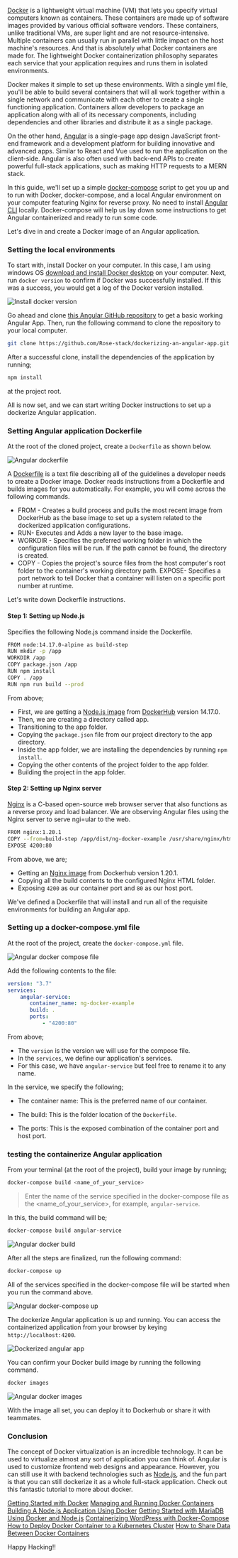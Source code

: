 [Docker](https://www.docker.com/) is a lightweight virtual machine (VM) that lets you specify virtual computers known as containers. These containers are made up of software images provided by various official software vendors. These containers, unlike traditional VMs, are super light and are not resource-intensive. Multiple containers can usually run in parallel with little impact on the host machine's resources. And that is absolutely what Docker containers are made for. The lightweight Docker containerization philosophy separates each service that your application requires and runs them in isolated environments.

Docker makes it simple to set up these environments. With a single yml file, you'll be able to build several containers that will all work together within a single network and communicate with each other to create a single functioning application. Containers allow developers to package an application along with all of its necessary components, including dependencies and other libraries and distribute it as a single package.

On the other hand, [Angular](https://angular.io/) is a single-page app design JavaScript front-end framework and a development platform for building innovative and advanced apps. Similar to React and Vue used to run the application on the client-side. Angular is also often used with back-end APIs to create powerful full-stack applications, such as making HTTP requests to a MERN stack.

In this guide, we'll set up a simple [docker-compose](https://docs.docker.com/compose/) script to get you up and to run with Docker, docker-compose, and a local Angular environment on your computer featuring Nginx for reverse proxy. No need to install [Angular CLI](https://angular.io/cli) locally. Docker-compose will help us lay down some instructions to get Angular containerized and ready to run some code.

Let's dive in and create a Docker image of an Angular application.

### Setting the local environments

To start with, install Docker on your computer. In this case, I am using windows OS [download and install Docker desktop](https://www.docker.com/products/docker-desktop) on your computer. Next, run `docker version` to confirm if Docker was successfully installed. If this was a success, you would get a log of the Docker version installed.

![Install docker version](/engineering-education/containerizing-an-angular-app-featuring-nginx-web-server-using-docker/docker-version.png)

Go ahead and clone [this Angular GitHub repository](https://github.com/Rose-stack/dockerizing-an-angular-app) to get a basic working Angular App. Then, run the following command to clone the repository to your local computer.

```bash
git clone https://github.com/Rose-stack/dockerizing-an-angular-app.git
```

After a successful clone, install the dependencies of the application by running;

```bash
npm install
```

at the project root.

All is now set, and we can start writing Docker instructions to set up a dockerize Angular application.

### Setting Angular application Dockerfile

At the root of the cloned project, create a `Dockerfile` as shown below.

![Angular dockerfile](/engineering-education/containerizing-an-angular-app-featuring-nginx-web-server-using-docker/dockerfile.png)

A [Dockerfile](https://docs.docker.com/engine/reference/builder/) is a text file describing all of the guidelines a developer needs to create a Docker image. Docker reads instructions from a Dockerfile and builds images for you automatically. For example, you will come across the following commands.

- FROM - Creates a build process and pulls the most recent image from DockerHub as the base image to set up a system related to the dockerized application configurations.
- RUN- Executes and Adds a new layer to the base image.
- WORKDIR - Specifies the preferred working folder in which the configuration files will be run. If the path cannot be found, the directory is created.
- COPY - Copies the project's source files from the host computer's root folder to the container's working directory path.
EXPOSE- Specifies a port network to tell Docker that a container will listen on a specific port number at runtime.

Let's write down Dockerfile instructions.

#### Step 1: Setting up Node.js

Specifies the following Node.js command inside the Dockerfile.

```bash
FROM node:14.17.0-alpine as build-step
RUN mkdir -p /app
WORKDIR /app
COPY package.json /app
RUN npm install
COPY . /app
RUN npm run build --prod
```

From above;

- First, we are getting a [Node.js image](https://hub.docker.com/_/node) from [DockerHub](https://hub.docker.com) version 14.17.0.
- Then, we are creating a directory called app.
- Transitioning to the app folder.
- Copying the `package.json` file from our project directory to the app directory.
- Inside the app folder, we are installing the dependencies by running `npm install`.
- Copying the other contents of the project folder to the app folder.
- Building the project in the app folder.

#### Step 2: Setting up Nginx server

[Nginx](https://nginx.org/) is a C-based open-source web browser server that also functions as a reverse proxy and load balancer. We are observing Angular files using the Nginx server to serve ngi=ular to the web.

```bash
FROM nginx:1.20.1
COPY --from=build-step /app/dist/ng-docker-example /usr/share/nginx/html
EXPOSE 4200:80
```

From above, we are;

- Getting an [Nginx image](https://hub.docker.com/_/nginx) from Dockerhub version 1.20.1.
- Copying all the build contents to the configured Nginx HTML folder.
- Exposing `4200` as our container port and `80` as our host port.

We've defined a Dockerfile that will install and run all of the requisite environments for building an Angular app.

### Setting up a docker-compose.yml file

At the root of the project, create the `docker-compose.yml` file.

![Angular docker compose file](/engineering-education/containerizing-an-angular-app-featuring-nginx-web-server-using-docker/docker-compose.png)

Add the following contents to the file:

```yml
version: "3.7"
services:
    angular-service:
       container_name: ng-docker-example
       build: .
       ports:
           - "4200:80"
```

From above;

- The `version` is the version we will use for the compose file.
- In the `services`, we define our application's services.
- For this case, we have `angular-service` but feel free to rename it to any name.

In the service, we specify the following;

- The container name: This is the preferred name of our container.

- The build: This is the folder location of the `Dockerfile`.

- The ports: This is the exposed combination of the container port and host port.

### testing the containerize Angular application

From your terminal (at the root of the project), build your image by running;

```bash
docker-compose build <name_of_your_service>
```

> Enter the name of the service specified in the docker-compose file as the <name_of_your_service>, for example, `angular-service`.

In this, the build command will be;

```bash
docker-compose build angular-service
```

![Angular docker build](/engineering-education/containerizing-an-angular-app-featuring-nginx-web-server-using-docker/docker-build.png)

After all the steps are finalized, run the following command:

```bash
docker-compose up
```

All of the services specified in the docker-compose file will be started when you run the command above.

![Angular docker-compose up](/engineering-education/containerizing-an-angular-app-featuring-nginx-web-server-using-docker/docker-compose-up.png)

The dockerize Angular application is up and running. You can access the containerized application from your browser by keying `http://localhost:4200`.

![Dockerized angular app](/engineering-education/containerizing-an-angular-app-featuring-nginx-web-server-using-docker/dockerized-angular-app.png)

You can confirm your Docker build image by running the following command.

```bash
docker images
```

![Angular docker images](/engineering-education/containerizing-an-angular-app-featuring-nginx-web-server-using-docker/docker-images.png)

With the image all set, you can deploy it to Dockerhub or share it with teammates.

### Conclusion

The concept of Docker virtualization is an incredible technology. It can be used to virtualize almost any sort of application you can think of. Angular is used to customize frontend web designs and appearance. However, you can still use it with backend technologies such as [Node.js](/building-a-nodejs-application-using-docker/), and the fun part is that you can still dockerize it as a whole full-stack application. Check out this fantastic tutorial to more about docker.

[Getting Started with Docker](/getting-started-with-docker/)
[Managing and Running Docker Containers](/engineering-education/running-and-managing-docker/)
[Building A Node.js Application Using Docker](/building-a-nodejs-application-using-docker/)
[Getting Started with MariaDB Using Docker and Node.js](/getting-started-with-mariadb-using-docker-and-nodejs/)
[Containerizing WordPress with Docker-Compose](/docker-wordpress-containerizing-wordpress-with-docker-compose/)
[How to Deploy Docker Container to a Kubernetes Cluster](/deploy-docker-container-to-kubernetes-cluster/)
[How to Share Data Between Docker Containers](/sharing-data-between-docker-containers/)

Happy Hacking!!